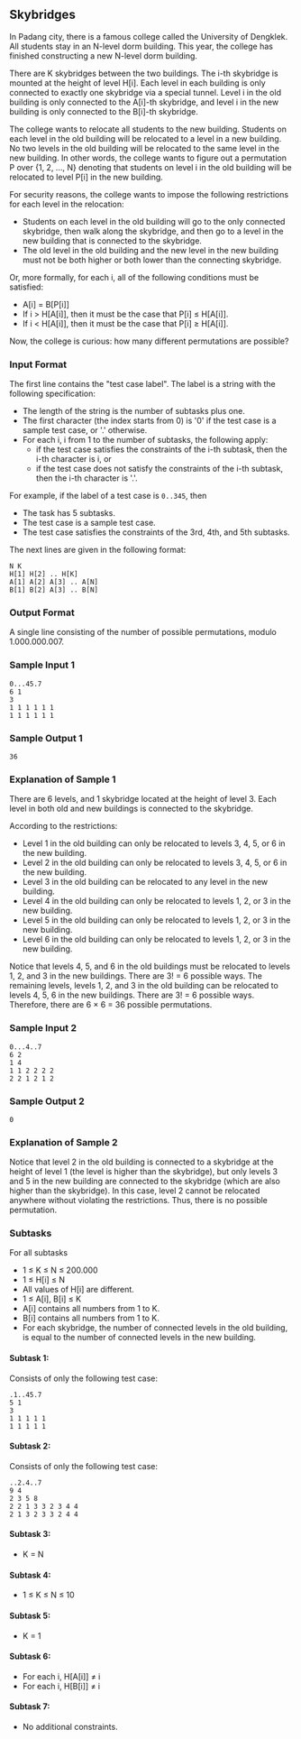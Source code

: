 ## Skybridges

In Padang city, there is a famous college called the University of Dengklek. All students stay in an N-level dorm building. This year, the college has finished constructing a new N-level dorm building.

There are K skybridges between the two buildings. The i-th skybridge is mounted at the height of level H[i]. Each level in each building is only connected to exactly one skybridge via a special tunnel. Level i in the old building is only connected to the A[i]-th skybridge, and level i in the new building is only connected to the B[i]-th skybridge.

The college wants to relocate all students to the new building. Students on each level in the old building will be relocated to a level in a new building. No two levels in the old building will be relocated to the same level in the new building. In other words, the college wants to figure out a permutation P over {1, 2, ..., N} denoting that students on level i in the old building will be relocated to level P[i] in the new building.

For security reasons, the college wants to impose the following restrictions for each level in the relocation:

- Students on each level in the old building will go to the only connected skybridge, then walk along the skybridge, and then go to a level in the new building that is connected to the skybridge.
- The old level in the old building and the new level in the new building must not be both higher or both lower than the connecting skybridge.

Or, more formally, for each i, all of the following conditions must be satisfied:

- A[i] = B[P[i]]
- If i > H[A[i]], then it must be the case that P[i] ≤ H[A[i]].
- If i < H[A[i]], then it must be the case that P[i] ≥ H[A[i]].

Now, the college is curious: how many different permutations are possible?

### Input Format

The first line contains the "test case label". The label is a string with the following specification:

- The length of the string is the number of subtasks plus one.
- The first character (the index starts from 0) is '0' if the test case is a sample test case, or '.' otherwise.
- For each i, i from 1 to the number of subtasks, the following apply:
  - if the test case satisfies the constraints of the i-th subtask, then the i-th character is i, or
  - if the test case does not satisfy the constraints of the i-th subtask, then the i-th character is '.'.

For example, if the label of a test case is `0..345`, then

- The task has 5 subtasks.
- The test case is a sample test case.
- The test case satisfies the constraints of the 3rd, 4th, and 5th subtasks.

The next lines are given in the following format:

    N K
    H[1] H[2] .. H[K]
    A[1] A[2] A[3] .. A[N]
    B[1] B[2] A[3] .. B[N]

### Output Format

A single line consisting of the number of possible permutations, modulo 1.000.000.007.

### Sample Input 1

    0...45.7
    6 1
    3
    1 1 1 1 1 1
    1 1 1 1 1 1

### Sample Output 1

    36

### Explanation of Sample 1

There are 6 levels, and 1 skybridge located at the height of level 3. Each level in both old and new buildings is connected to the skybridge.

According to the restrictions:

- Level 1 in the old building can only be relocated to levels 3, 4, 5, or 6 in the new building.
- Level 2 in the old building can only be relocated to levels 3, 4, 5, or 6 in the new building.
- Level 3 in the old building can be relocated to any level in the new building.
- Level 4 in the old building can only be relocated to levels 1, 2, or 3 in the new building.
- Level 5 in the old building can only be relocated to levels 1, 2, or 3 in the new building.
- Level 6 in the old building can only be relocated to levels 1, 2, or 3 in the new building.

Notice that levels 4, 5, and 6 in the old buildings must be relocated to levels 1, 2, and 3 in the new buildings. There are 3! = 6 possible ways. The remaining levels, levels 1, 2, and 3 in the old building can be relocated to levels 4, 5, 6 in the new buildings. There are 3! = 6 possible ways. Therefore, there are 6 × 6 = 36 possible permutations.

### Sample Input 2

    0...4..7
    6 2
    1 4
    1 1 2 2 2 2
    2 2 1 2 1 2

### Sample Output 2

    0

### Explanation of Sample 2

Notice that level 2 in the old building is connected to a skybridge at the height of level 1 (the level is higher than the skybridge), but only levels 3 and 5 in the new building are connected to the skybridge (which are also higher than the skybridge). In this case, level 2 cannot be relocated anywhere without violating the restrictions. Thus, there is no possible permutation.

### Subtasks

For all subtasks

- 1 ≤ K ≤ N ≤ 200.000
- 1 ≤ H[i] ≤ N
- All values of H[i] are different.
- 1 ≤ A[i], B[i] ≤ K
- A[i] contains all numbers from 1 to K.
- B[i] contains all numbers from 1 to K.
- For each skybridge, the number of connected levels in the old building, is equal to the number of connected levels in the new building.

#### Subtask 1:

Consists of only the following test case:

    .1..45.7
    5 1
    3
    1 1 1 1 1
    1 1 1 1 1

#### Subtask 2:

Consists of only the following test case:

    ..2.4..7
    9 4
    2 3 5 8
    2 2 1 3 3 2 3 4 4
    2 1 3 2 3 3 2 4 4

#### Subtask 3:

- K = N

#### Subtask 4:

- 1 ≤ K ≤ N ≤ 10

#### Subtask 5:

- K = 1

#### Subtask 6:

- For each i, H[A[i]] ≠ i
- For each i, H[B[i]] ≠ i

#### Subtask 7:

- No additional constraints.
